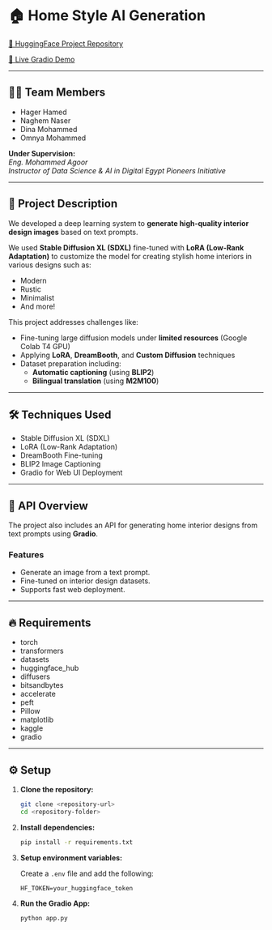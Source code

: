 
# 🏠 Home Style AI Generation

[🔗 HuggingFace Project Repository](https://huggingface.co/dina301/Fine-Tuning-SDXL-lora-model)

[🔗 Live Gradio Demo](https://drive.google.com/file/d/1synkCnIgLoTTMXtb6YEEf7-GnLLy1JDv/view?usp=sharing)

---

## 👩‍💻 Team Members

- Hager Hamed
- Naghem Naser
- Dina Mohammed
- Omnya Mohammed

**Under Supervision:**  
*Eng. Mohammed Agoor*  
_Instructor of Data Science & AI in Digital Egypt Pioneers Initiative_

---

## 📝 Project Description

We developed a deep learning system to **generate high-quality interior design images** based on text prompts.

We used **Stable Diffusion XL (SDXL)** fine-tuned with **LoRA (Low-Rank Adaptation)** to customize the model for creating stylish home interiors in various designs such as:
- Modern
- Rustic
- Minimalist
- And more!

This project addresses challenges like:
- Fine-tuning large diffusion models under **limited resources** (Google Colab T4 GPU)
- Applying **LoRA**, **DreamBooth**, and **Custom Diffusion** techniques
- Dataset preparation including:
  - **Automatic captioning** (using **BLIP2**)
  - **Bilingual translation** (using **M2M100**)

---

## 🛠️ Techniques Used

- Stable Diffusion XL (SDXL)
- LoRA (Low-Rank Adaptation)
- DreamBooth Fine-tuning
- BLIP2 Image Captioning
- Gradio for Web UI Deployment

---

## 🚀 API Overview

The project also includes an API for generating home interior designs from text prompts using **Gradio**.

### Features
- Generate an image from a text prompt.
- Fine-tuned on interior design datasets.
- Supports fast web deployment.

---

## 🔥 Requirements

- torch
- transformers
- datasets
- huggingface_hub
- diffusers
- bitsandbytes
- accelerate
- peft
- Pillow
- matplotlib
- kaggle
- gradio

---

## ⚙️ Setup

1. **Clone the repository:**

    ```bash
    git clone <repository-url>
    cd <repository-folder>
    ```

2. **Install dependencies:**

    ```bash
    pip install -r requirements.txt
    ```

3. **Setup environment variables:**

    Create a `.env` file and add the following:

    ```env
    HF_TOKEN=your_huggingface_token
    ```

4. **Run the Gradio App:**

    ```bash
    python app.py
    ```


